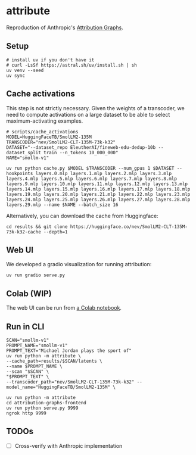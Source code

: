 # attribute

Reproduction of Anthropic's [Attribution Graphs](https://transformer-circuits.pub/2025/attribution-graphs/methods.html).

## Setup
```
# install uv if you don't have it
# curl -LsSf https://astral.sh/uv/install.sh | sh
uv venv --seed
uv sync
```

## Cache activations
This step is not strictly necessary. Given the weights of a transcoder, we need to compute activations on a large dataset to be able to select maximum-activating examples.

```
# scripts/cache_activations
MODEL=HuggingFaceTB/SmolLM2-135M
TRANSCODER="nev/SmolLM2-CLT-135M-73k-k32"
DATASET="--dataset_repo EleutherAI/fineweb-edu-dedup-10b --dataset_split train --n_tokens 10_000_000"
NAME="smollm-v1"

uv run python cache.py $MODEL $TRANSCODER --num_gpus 1 $DATASET --hookpoints layers.0.mlp layers.1.mlp layers.2.mlp layers.3.mlp layers.4.mlp layers.5.mlp layers.6.mlp layers.7.mlp layers.8.mlp layers.9.mlp layers.10.mlp layers.11.mlp layers.12.mlp layers.13.mlp layers.14.mlp layers.15.mlp layers.16.mlp layers.17.mlp layers.18.mlp layers.19.mlp layers.20.mlp layers.21.mlp layers.22.mlp layers.23.mlp layers.24.mlp layers.25.mlp layers.26.mlp layers.27.mlp layers.28.mlp layers.29.mlp --name $NAME --batch_size 16
```

Alternatively, you can download the cache from Huggingface:

```
cd results && git clone https://huggingface.co/nev/SmolLM2-CLT-135M-73k-k32-cache --depth=1
```

## Web UI

We developed a gradio visualization for running attribution:

```
uv run gradio serve.py
```

## Colab (WIP)

The web UI can be run from [a Colab notebook](https://colab.research.google.com/github/EleutherAI/attribute/blob/main/serve.ipynb).

## Run in CLI

```
SCAN="smollm-v1"
PROMPT_NAME="smollm-v1"
PROMPT_TEXT="Michael Jordan plays the sport of"
uv run python -m attribute \
--cache_path=results/$SCAN/latents \
--name $PROMPT_NAME \
--scan "$SCAN" \
"$PROMPT_TEXT" \
--transcoder_path="nev/SmolLM2-CLT-135M-73k-k32" --model_name="HuggingFaceTB/SmolLM2-135M" \
```

```
uv run python -m attribute
cd attribution-graphs-frontend
uv run python serve.py 9999
ngrok http 9999
```

## TODOs
- [ ] Cross-verify with Anthropic implementation
